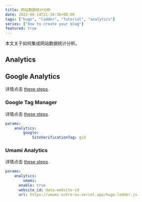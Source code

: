 ```yaml
---
title: 网站数据统计分析
date: 2022-08-14T21:34:36+08:00
tags: ["hugo", "ladder", "Tutorial", "analytics"]
series: ["how to create your blog"]
featured: true
---
```

本文关于如何集成网站数据统计分析。
<!--more-->
## Analytics

## Google Analytics

详情点击 [these steps](https://gohugo.io/templates/internal/#configure-google-analytics).

### Google Tag Manager

详情点击 [these steps](https://developers.google.com/tag-manager).

```yml
params:
	analytics:
		google:
			SiteVerificationTag: gid
```

### Umami Analytics

详情点击 [these steps](https://gullw9830.com/blog/en/how-to-integrate-umami-for-free-to-blog-site/).

```yml
params:
	analytics:
		umami:
      enable: true
      website_id: data-website-id
      url: https://umami-ochre-nu.vercel.app/hugo-ladder.js
```


